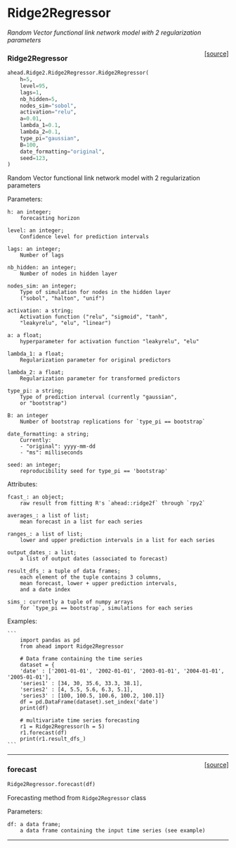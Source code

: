 # Ridge2Regressor

_Random Vector functional link network model with 2 regularization parameters_

<span style="float:right;">[[source]](https://github.com/Techtonique/ahead/ahead/Ridge2/Ridge2Regressor.py#L38)</span>

### Ridge2Regressor


```python
ahead.Ridge2.Ridge2Regressor.Ridge2Regressor(
    h=5,
    level=95,
    lags=1,
    nb_hidden=5,
    nodes_sim="sobol",
    activation="relu",
    a=0.01,
    lambda_1=0.1,
    lambda_2=0.1,
    type_pi="gaussian",
    B=100,
    date_formatting="original",
    seed=123,
)
```


Random Vector functional link network model with 2 regularization parameters

Parameters:
   
    h: an integer;
        forecasting horizon
    
    level: an integer;
        Confidence level for prediction intervals

    lags: an integer;
        Number of lags

    nb_hidden: an integer;
        Number of nodes in hidden layer

    nodes_sim: an integer;
        Type of simulation for nodes in the hidden layer 
        ("sobol", "halton", "unif")

    activation: a string;
        Activation function ("relu", "sigmoid", "tanh", 
        "leakyrelu", "elu", "linear")

    a: a float;
        hyperparameter for activation function "leakyrelu", "elu"

    lambda_1: a float; 
        Regularization parameter for original predictors

    lambda_2: a float; 
        Regularization parameter for transformed predictors    

    type_pi: a string;
        Type of prediction interval (currently "gaussian", 
        or "bootstrap")

    B: an integer
        Number of bootstrap replications for `type_pi == bootstrap`    

    date_formatting: a string;
        Currently: 
        - "original": yyyy-mm-dd
        - "ms": milliseconds        

    seed: an integer;
        reproducibility seed for type_pi == 'bootstrap'

Attributes:
   
    fcast_: an object;
        raw result from fitting R's `ahead::ridge2f` through `rpy2`
    
    averages_: a list of list;
        mean forecast in a list for each series

    ranges_: a list of list;
        lower and upper prediction intervals in a list for each series

    output_dates_: a list;
        a list of output dates (associated to forecast)

    result_dfs_: a tuple of data frames;
        each element of the tuple contains 3 columns, 
        mean forecast, lower + upper prediction intervals, 
        and a date index    

    sims_: currently a tuple of numpy arrays
        for `type_pi == bootstrap`, simulations for each series                       

Examples:
   
    ```
        import pandas as pd
        from ahead import Ridge2Regressor

        # Data frame containing the time series 
        dataset = {
        'date' : ['2001-01-01', '2002-01-01', '2003-01-01', '2004-01-01', '2005-01-01'],
        'series1' : [34, 30, 35.6, 33.3, 38.1],    
        'series2' : [4, 5.5, 5.6, 6.3, 5.1],
        'series3' : [100, 100.5, 100.6, 100.2, 100.1]}
        df = pd.DataFrame(dataset).set_index('date')            
        print(df)

        # multivariate time series forecasting 
        r1 = Ridge2Regressor(h = 5) 
        r1.forecast(df)
        print(r1.result_dfs_)
    ```


----

<span style="float:right;">[[source]](https://github.com/Techtonique/ahead/ahead/Ridge2/Ridge2Regressor.py#L160)</span>

### forecast


```python
Ridge2Regressor.forecast(df)
```


Forecasting method from `Ridge2Regressor` class

Parameters:

    df: a data frame;
        a data frame containing the input time series (see example)


----

